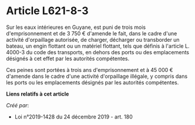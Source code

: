 # Article L621-8-3

Sur les eaux intérieures en Guyane, est puni de trois mois d'emprisonnement et de 3 750 € d'amende le fait, dans le cadre
d'une activité d'orpaillage autorisée, de charger, décharger ou transborder un bateau, un engin flottant ou un matériel
flottant, tels que définis à l'article L. 4000-3 du code des transports, en dehors des ports ou des emplacements désignés à
cet effet par les autorités compétentes.

Ces peines sont portées à trois ans d'emprisonnement et à 45 000 € d'amende dans le cadre d'une activité d'orpaillage
illégale, y compris dans les ports ou les emplacements désignés par les autorités compétentes.

**Liens relatifs à cet article**

_Créé par_:

  - Loi n°2019-1428 du 24 décembre 2019 - art. 180
